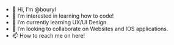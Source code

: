 - 👋 Hi, I’m @bouryl
- 👀 I’m interested in learning how to code!
- 🌱 I’m currently learning UX/UI Design.
- 💞️ I’m looking to collaborate on Websites and IOS applications.
- 📫 How to reach me on here! 

<!---
bouryl/bouryl is a ✨ special ✨ repository because its `README.md` (this file) appears on your GitHub profile.
You can click the Preview link to take a look at your changes.
--->
